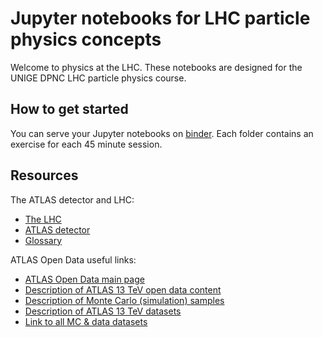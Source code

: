 # Jupyter notebooks for LHC particle physics concepts

Welcome to physics at the LHC. These notebooks are designed for the UNIGE DPNC LHC particle physics course.

## How to get started

You can serve your Jupyter notebooks on [binder](https://mybinder.org/). 
Each folder contains an exercise for each 45 minute session.

## Resources

The ATLAS detector and LHC:
- [The LHC](https://opendata.atlas.cern/docs/documentation/introduction/introduction_LCH)
- [ATLAS detector](https://opendata.atlas.cern/docs/documentation/introduction/introduction_ATLAS)
- [Glossary](https://opendata.atlas.cern/docs/documentation/appendix/glossary)

ATLAS Open Data useful links:
- [ATLAS Open Data main page](http://opendata.atlas.cern/)
- [Description of ATLAS 13 TeV open data content](https://opendata.atlas.cern/docs/documentation/overview_data/data_education_2020)
- [Description of Monte Carlo (simulation) samples](https://opendata.atlas.cern/docs/documentation/overview_data/data_education_2020#processes)
- [Description of ATLAS 13 TeV datasets](https://opendata.atlas.cern/docs/documentation/data_format/access#13-tev-data-for-education)
- [Link to all MC & data datasets](https://atlas-opendata.web.cern.ch/atlas-opendata/samples/2020/)

